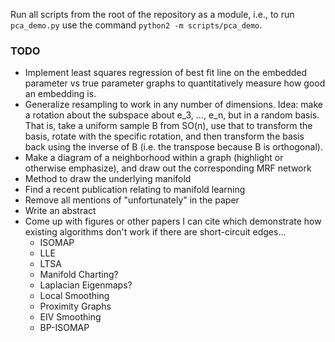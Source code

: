 Run all scripts from the root of the repository as a module, i.e., to run ```pca_demo.py``` use the command ```python2 -m scripts/pca_demo```.

### TODO

* Implement least squares regression of best fit line on the embedded parameter vs true parameter graphs to quantitatively measure how good an embedding is.
* Generalize resampling to work in any number of dimensions. Idea: make a rotation about the subspace about e_3, ..., e_n, but in a random basis. That is, take a uniform sample B from SO(n), use that to transform the basis, rotate with the specific rotation, and then transform the basis back using the inverse of B (i.e. the transpose because B is orthogonal).
* Make a diagram of a neighborhood within a graph (highlight or otherwise emphasize), and draw out the corresponding MRF network
* Method to draw the underlying manifold
* Find a recent publication relating to manifold learning
* Remove all mentions of "unfortunately" in the paper
* Write an abstract
* Come up with figures or other papers I can cite which demonstrate how existing algorithms don't work if there are short-circuit edges...
  * ISOMAP
  * LLE
  * LTSA
  * Manifold Charting?
  * Laplacian Eigenmaps?
  * Local Smoothing
  * Proximity Graphs
  * EIV Smoothing
  * BP-ISOMAP